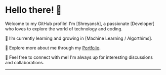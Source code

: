 # Hello there! 👋

Welcome to my GitHub profile! I'm [Shreyansh], a passionate [Developer] who loves to explore the world of technology and coding.

🌱 I’m currently learning and growing in [Machine Learning / Algorthims].

🍜 Explore more about me through my [Portfolio](https://kiritoind-dev.vercel.app).

🚀 Feel free to connect with me! I'm always up for interesting discussions and collaborations.

****
